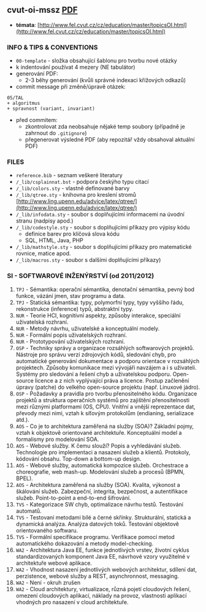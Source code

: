 cvut-oi-mssz [PDF](https://github.com/vlcekmi3/cvut-oi-si-mssz/blob/master/oi-magistr-si.pdf?raw=true)
-------------

* __témata__: [http://www.fel.cvut.cz/cz/education/master/topicsOI.html](http://www.fel.cvut.cz/cz/education/master/topicsOI.html)

### INFO & TIPS & CONVENTIONS
* `00-template` - složka obsahující šablonu pro tvorbu nové otázky
* k indentování používat 4 mezery (NE tabulátor)
* generování PDF:
  * 2-3 běhy generování (kvůli správné indexaci křížových odkazů)
* commit message při změně/úpravě otázek:
```
05/TAL
+ algoritmus
+ spravnost (variant, invariant)
```
* před commitem:
  * zkontrolovat zda neobsahuje nějaké temp soubory (případně je zahrnout do `.gitignore`)
  * přegenerovat výsledné PDF (aby repozitář vždy obsahoval aktuální PDF)

### FILES
* `reference.bib` - seznam veškeré literatury
* `/_lib/csplainnat.bst` - podpora českýho typu citací
* `/_lib/colors.sty` - vlastně definované barvy
* `/_lib/qtree.sty` - knihovna pro kreslení stromů [http://www.ling.upenn.edu/advice/latex/qtree/](http://www.ling.upenn.edu/advice/latex/qtree/)
* `/_lib/infodata.sty` - soubor s doplňujícími informacemi na úvodní stranu (nadpisy apod.)
* `/_lib/codestyle.sty` - soubor s doplňujícími příkazy pro výpisy kódu
  * definice barev pro klíčová slova kódu
  * SQL, HTML, Java, PHP
* `/_lib/mathstyle.sty` - soubor s doplňujícími příkazy pro matematické rovnice, matice apod.
* `/_lib/macros.sty` - soubor s dalšími doplňujícími příkazy)

### SI - SOFTWAROVÉ INŽENÝRSTVÍ (od 2011/2012)
01. `TPJ` - Sémantika: operační sémantika, denotační sémantika, pevný bod funkce, vázání jmen, stav programu a data.
02. `TPJ` - Statická sémantika: typy, polymorfní typy, typy vyššího řádu, rekonstrukce (inference) typů, abstraktní typy.
03. `NUR` - Teorie HCI, kognitivní aspekty, způsoby interakce, speciální uživatelská rozhraní.
04. `NUR` - Metody návrhu, uživatelské a konceptuální modely.
05. `NUR` - Formální popis uživatelských rozhraní.
06. `NUR` - Prototypování uživatelských rozhraní.
07. `OSP` - Techniky správy a organizace rozsáhlých softwarových projektů. Nástroje pro správu verzí zdrojových kódů, sledování chyb, pro automatické generování dokumentace a podporu orientace v rozsáhlých projektech. Způsoby komunikace mezi vývojáři navzájem a i s uživateli. Systémy pro sledování a řešení chyb a uživatelskou podporu. Open-source licence a z nich vyplývající práva a licence. Postup začlenění úpravy (patche) do velkého open-source projektu (např. Linuxové jádro).
08. `OSP` - Požadavky a pravidla pro tvorbu přenositelného kódu. Organizace projektů a struktura operačních systémů pro zajištění přenositelnosti mezi různými platformami (OS, CPU). Vnitřní a vnější reprezentace dat, převody mezi nimi, vztah k síťovým protokolům (endianing, serializace atd.).
09. `AOS` - Co je to architektura zaměřená na služby (SOA)? Základní pojmy, vztah k objektově orientované architektuře. Konceptuální model a formalismy pro modelování SOA.
10. `AOS` - Webové služby. K čemu slouží? Popis a vyhledávání služeb. Technologie pro implementaci a nasazení služeb a klientů. Protokoly, kódování obsahu. Top-down a bottom-up design.
11. `AOS` - Webové služby, automatická kompozice služeb. Orchestrace a choreografie, web mash-up. Modelování služeb a procesů (BPMN, BPEL).
12. `AOS` - Architektura zaměřená na služby (SOA). Kvalita, výkonost a škálování služeb. Zabezpeční, integrita, bezpečnost, a autentifikace služeb. Point-to-point a end-to-end šifrování.
13. `TVS` - Kategorizace SW chyb, optimalizace návrhu testů. Testování automatů.
14. `TVS` - Testovaní metodami bílé a černé skřínky. Strukturální, statická a dynamická analýza. Analýza datových toků. Testování objektově orientovaného softwaru.
15. `TVS` - Formální specifikace programu. Verifikace pomocí metod automatického dokazování a metody model-checking.
16. `WA2` - Architektura Java EE, funkce jednotlivých vrstev, životní cyklus standardizovaných komponent Java EE, návrhové vzory využitelné v architektuře webové aplikace.
17. `WA2` - Vhodnost nasazení jednotlivých webových architektur, sdílení dat, perzistence, webové služby a REST, asynchronnost, messaging.
18. `WA2` - Není - okruh zrušen
19. `WA2` - Cloud architektury, virtualizace, různá pojetí cloudových řešení, omezení cloudových aplikací, náklady na provoz, vlastnosti aplikací vhodných pro nasazení v cloud architektuře.
